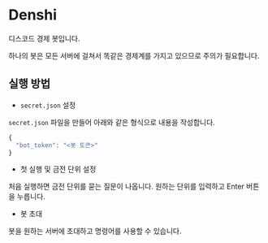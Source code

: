 # Denshi

디스코드 경제 봇입니다.

하나의 봇은 모든 서버에 걸쳐서 똑같은 경제계를 가지고 있으므로 주의가 필요합니다.

## 실행 방법

- `secret.json` 설정

`secret.json` 파일을 만들어 아래와 같은 형식으로 내용을 작성합니다.

```js
{
  "bot_token": "<봇 토큰>"
}
```

- 첫 실행 및 금전 단위 설정

처음 실행하면 금전 단위를 묻는 질문이 나옵니다. 원하는 단위를 입력하고 Enter 버튼을 누릅니다.

- 봇 초대

봇을 원하는 서버에 초대하고 명령어를 사용할 수 있습니다.
